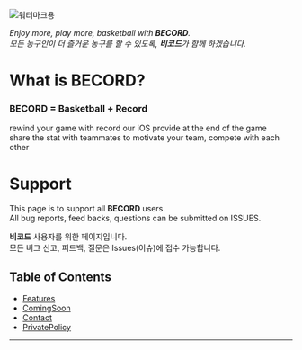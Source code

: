 ![워터마크용](https://user-images.githubusercontent.com/52590935/61990550-8fb64b00-b07d-11e9-97db-d59b6dcecef2.png)  

_Enjoy more, play more, basketball with **BECORD**.  
모든 농구인이 더 즐거운 농구를 할 수 있도록, **비코드**가 함께 하겠습니다._  

# **What is BECORD?**  
### **BECORD = Basketball + Record**  
rewind your game with record our iOS provide at the end of the game  
share the stat with teammates to motivate your team, compete with each other  

# **Support**  
This page is to support all **BECORD** users.  
All bug reports, feed backs, questions can be submitted on ISSUES.  

**비코드** 사용자를 위한 페이지입니다.  
모든 버그 신고, 피드백, 질문은 Issues(이슈)에 접수 가능합니다.  

## **Table of Contents**  
- [Features](###Features) 
- [ComingSoon](###ComingSoon) 
- [Contact](###Contact) 
- [PrivatePolicy](###PrivatePolicy)

- - - 
